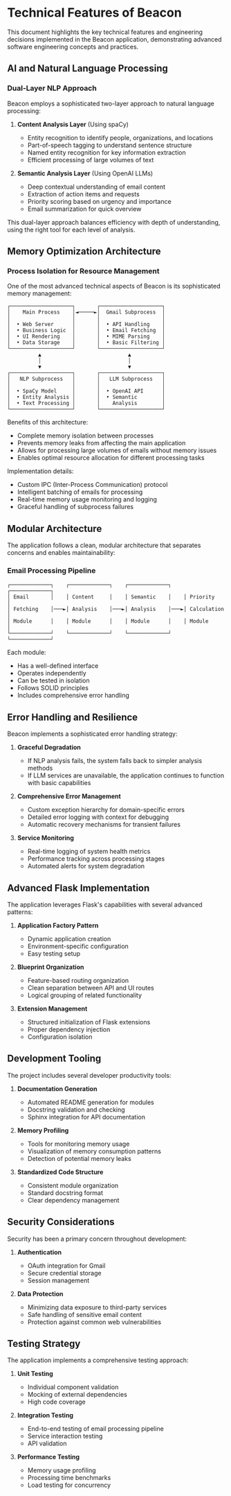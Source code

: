 # Technical Features of Beacon

This document highlights the key technical features and engineering decisions implemented in the Beacon application, demonstrating advanced software engineering concepts and practices.

## AI and Natural Language Processing

### Dual-Layer NLP Approach

Beacon employs a sophisticated two-layer approach to natural language processing:

1. **Content Analysis Layer** (Using spaCy)
   - Entity recognition to identify people, organizations, and locations
   - Part-of-speech tagging to understand sentence structure
   - Named entity recognition for key information extraction
   - Efficient processing of large volumes of text

2. **Semantic Analysis Layer** (Using OpenAI LLMs)
   - Deep contextual understanding of email content
   - Extraction of action items and requests
   - Priority scoring based on urgency and importance
   - Email summarization for quick overview

This dual-layer approach balances efficiency with depth of understanding, using the right tool for each level of analysis.

## Memory Optimization Architecture

### Process Isolation for Resource Management

One of the most advanced technical aspects of Beacon is its sophisticated memory management:

```
┌────────────────────┐       ┌────────────────────┐
│    Main Process    │◄─────►│  Gmail Subprocess  │
│                    │       │                    │
│  • Web Server      │       │  • API Handling    │
│  • Business Logic  │       │  • Email Fetching  │
│  • UI Rendering    │       │  • MIME Parsing    │
│  • Data Storage    │       │  • Basic Filtering │
└────────────────────┘       └────────────────────┘
          ▲                            ▲
          │                            │
          ▼                            ▼
┌────────────────────┐       ┌────────────────────┐
│   NLP Subprocess   │       │   LLM Subprocess   │
│                    │       │                    │
│  • SpaCy Model     │       │  • OpenAI API      │
│  • Entity Analysis │       │  • Semantic        │
│  • Text Processing │       │    Analysis        │
└────────────────────┘       └────────────────────┘
```

Benefits of this architecture:
- Complete memory isolation between processes
- Prevents memory leaks from affecting the main application
- Allows for processing large volumes of emails without memory issues
- Enables optimal resource allocation for different processing tasks

Implementation details:
- Custom IPC (Inter-Process Communication) protocol
- Intelligent batching of emails for processing
- Real-time memory usage monitoring and logging
- Graceful handling of subprocess failures

## Modular Architecture

The application follows a clean, modular architecture that separates concerns and enables maintainability:

### Email Processing Pipeline

```
┌─────────────┐    ┌─────────────┐    ┌─────────────┐    ┌─────────────┐
│ Email       │    │ Content     │    │ Semantic    │    │ Priority    │
│ Fetching    │───►│ Analysis    │───►│ Analysis    │───►│ Calculation │
│ Module      │    │ Module      │    │ Module      │    │ Module      │
└─────────────┘    └─────────────┘    └─────────────┘    └─────────────┘
```

Each module:
- Has a well-defined interface
- Operates independently
- Can be tested in isolation
- Follows SOLID principles
- Includes comprehensive error handling

## Error Handling and Resilience

Beacon implements a sophisticated error handling strategy:

1. **Graceful Degradation**
   - If NLP analysis fails, the system falls back to simpler analysis methods
   - If LLM services are unavailable, the application continues to function with basic capabilities

2. **Comprehensive Error Management**
   - Custom exception hierarchy for domain-specific errors
   - Detailed error logging with context for debugging
   - Automatic recovery mechanisms for transient failures

3. **Service Monitoring**
   - Real-time logging of system health metrics
   - Performance tracking across processing stages
   - Automated alerts for system degradation

## Advanced Flask Implementation

The application leverages Flask's capabilities with several advanced patterns:

1. **Application Factory Pattern**
   - Dynamic application creation
   - Environment-specific configuration
   - Easy testing setup

2. **Blueprint Organization**
   - Feature-based routing organization
   - Clean separation between API and UI routes
   - Logical grouping of related functionality

3. **Extension Management**
   - Structured initialization of Flask extensions
   - Proper dependency injection
   - Configuration isolation

## Development Tooling

The project includes several developer productivity tools:

1. **Documentation Generation**
   - Automated README generation for modules
   - Docstring validation and checking
   - Sphinx integration for API documentation

2. **Memory Profiling**
   - Tools for monitoring memory usage
   - Visualization of memory consumption patterns
   - Detection of potential memory leaks

3. **Standardized Code Structure**
   - Consistent module organization
   - Standard docstring format
   - Clear dependency management

## Security Considerations

Security has been a primary concern throughout development:

1. **Authentication**
   - OAuth integration for Gmail
   - Secure credential storage
   - Session management

2. **Data Protection**
   - Minimizing data exposure to third-party services
   - Safe handling of sensitive email content
   - Protection against common web vulnerabilities

## Testing Strategy

The application implements a comprehensive testing approach:

1. **Unit Testing**
   - Individual component validation
   - Mocking of external dependencies
   - High code coverage

2. **Integration Testing**
   - End-to-end testing of email processing pipeline
   - Service interaction testing
   - API validation

3. **Performance Testing**
   - Memory usage profiling
   - Processing time benchmarks
   - Load testing for concurrency 